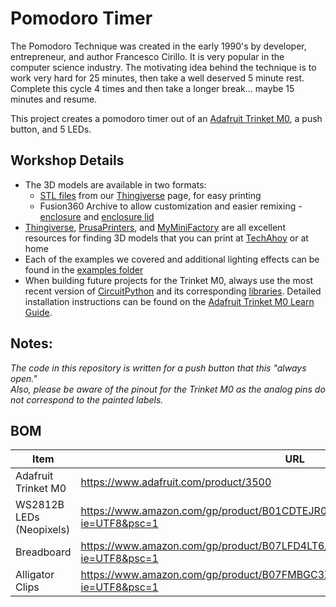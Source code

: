 # Pomodoro Timer
The Pomodoro Technique was created in the early 1990's by developer, entrepreneur,
and author Francesco Cirillo. It is very popular in the computer science
industry. The motivating idea behind the technique is to work very hard for
25 minutes, then take a well deserved 5 minute rest. Complete this cycle 4
times and then take a longer break... maybe 15 minutes and resume.

This project creates a pomodoro timer out of an [Adafruit Trinket M0](https://www.adafruit.com/product/3500), a
push button, and 5 LEDs.

## Workshop Details
* The 3D models are available in two formats:  
  * [STL files](https://www.thingiverse.com/thing:3963918) from our [Thingiverse](https://www.thingiverse.com/techahoynyc/about) page, for easy printing
  * Fusion360 Archive to allow customization and easier remixing - [enclosure](https://a360.co/2rbCt72) and [enclosure lid](https://a360.co/2sC8oOd)  
* [Thingiverse](https://www.thingiverse.com/), [PrusaPrinters](https://www.prusaprinters.org/), and [MyMiniFactory](https://www.myminifactory.com/) are all excellent resources for finding 3D models that you can print at [TechAhoy](https://techahoy.org) or at home
* Each of the examples we covered and additional lighting effects can be found in the [examples folder](https://github.com/techahoynyc/workshops/raw/master/coding-in-python-part-3/examples)
* When building future projects for the Trinket M0, always use the most recent version of [CircuitPython](https://circuitpython.org/board/trinket_m0/) and its corresponding [libraries](https://circuitpython.org/libraries). Detailed installation instructions can be found on the [Adafruit Trinket M0 Learn Guide](https://learn.adafruit.com/adafruit-trinket-m0-circuitpython-arduino/circuitpython).  


## Notes:
*The code in this repository is written for a push button that this "always open."  
Also, please be aware of the pinout for the Trinket M0 as the analog pins do not correspond to the painted labels.*


## BOM
|Item|URL|
|---|---|
|Adafruit Trinket M0|https://www.adafruit.com/product/3500 |
|WS2812B LEDs (Neopixels) |https://www.amazon.com/gp/product/B01CDTEJR0/ref=ppx_yo_dt_b_asin_title_o01_s00?ie=UTF8&psc=1 |
|Breadboard|https://www.amazon.com/gp/product/B07LFD4LT6/ref=ppx_yo_dt_b_asin_title_o00_s00?ie=UTF8&psc=1 |
|Alligator Clips|https://www.amazon.com/gp/product/B07FMBGC3X/ref=ppx_yo_dt_b_asin_title_o00_s01?ie=UTF8&psc=1 |
